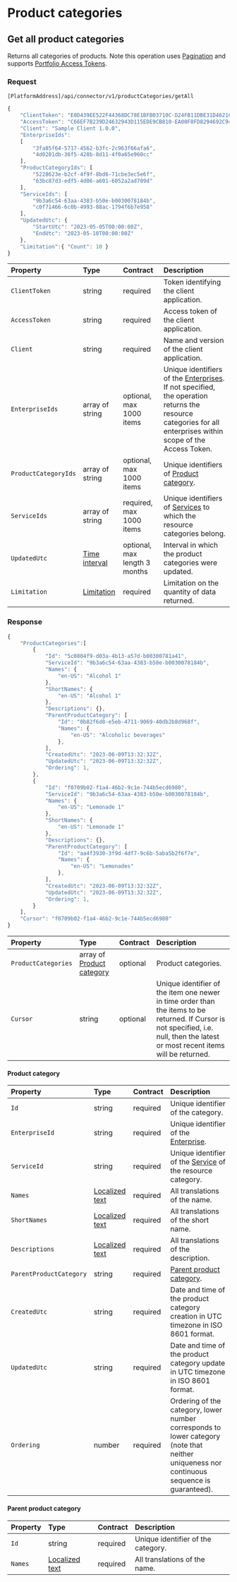 # Product categories

## Get all product categories

Returns all categories of products. Note this operation uses [Pagination](../guidelines/pagination.md) and supports [Portfolio Access Tokens](../guidelines/multi-property.md).

### Request

`[PlatformAddress]/api/connector/v1/productCategories/getAll`

```javascript
{
    "ClientToken": "E0D439EE522F44368DC78E1BFB03710C-D24FB11DBE31D4621C4817E028D9E1D",
    "AccessToken": "C66EF7B239D24632943D115EDE9CB810-EA00F8FD8294692C940F6B5A8F9453D",
    "Client": "Sample Client 1.0.0",
    "EnterpriseIds": 
    [
        "3fa85f64-5717-4562-b3fc-2c963f66afa6",
        "4d0201db-36f5-428b-8d11-4f0a65e960cc"
    ],
    "ProductCategoryIds": [
        "5228623e-b2cf-4f9f-8bd6-71cbe3ec5e6f",
        "63bc87d3-edf5-4d06-a601-6052a2ad709d"
    ],
    "ServiceIds": [
        "9b3a6c54-63aa-4383-b50e-b0030078184b",
        "c0f71466-6c0b-4993-88ac-1794f6b7e958"
    ],
    "UpdatedUtc": {
        "StartUtc": "2023-05-05T00:00:00Z",
        "EndUtc": "2023-05-10T00:00:00Z"
    },
    "Limitation":{ "Count": 10 }
}
```

| Property | Type | Contract | Description |
| :-- | :-- | :-- | :-- |
| `ClientToken` | string | required | Token identifying the client application. |
| `AccessToken` | string | required | Access token of the client application. |
| `Client` | string | required | Name and version of the client application. |
| `EnterpriseIds` | array of string | optional, max 1000 items | Unique identifiers of the [Enterprises](enterprises.md#enterprise). If not specified, the operation returns the resource categories for all enterprises within scope of the Access Token. |
| `ProductCategoryIds` | array of string | optional, max 1000 items | Unique identifiers of [Product category](#product-category). |
| `ServiceIds` | array of string | required, max 1000 items | Unique identifiers of [Services](services.md#service) to which the resource categories belong. |
| `UpdatedUtc` | [Time interval](_objects.md#time-interval) | optional, max length 3 months | Interval in which the product categories were updated. |
| `Limitation` | [Limitation](../guidelines/pagination.md#limitation) | required | Limitation on the quantity of data returned. |

### Response

```javascript
{
    "ProductCategories":[
        {
            "Id": "5c0804f9-d03a-4b13-a57d-b00300781a41",            
            "ServiceId": "9b3a6c54-63aa-4383-b50e-b0030078184b",            
            "Names": {
                "en-US": "Alcohol 1"
            },
            "ShortNames": {
                "en-US": "Alcohol 1"
            },
            "Descriptions": {},
            "ParentProductCategory": [
                "Id": "0b82f6d8-e5eb-4711-9069-40db2b8d968f",
                "Names": {
                    "en-US": "Alcoholic beverages"
                },
            ],
            "CreatedUtc": "2023-06-09T13:32:32Z",
            "UpdatedUtc": "2023-06-09T13:32:32Z",
            "Ordering": 1,
        },
        {
            "Id": "f0709b02-f1a4-46b2-9c1e-744b5ecd6980",            
            "ServiceId": "9b3a6c54-63aa-4383-b50e-b0030078184b",            
            "Names": {
                "en-US": "Lemonade 1"
            },
            "ShortNames": {
                "en-US": "Lemonade 1"
            },
            "Descriptions": {},
            "ParentProductCategory": [
                "Id": "aa4f3930-3f9d-4df7-9c6b-5aba5b2f6f7e",
                "Names": {
                    "en-US": "Lemonades"
                },
            ],
            "CreatedUtc": "2023-06-09T13:32:32Z",
            "UpdatedUtc": "2023-06-09T13:32:32Z",
            "Ordering": 1,
        }
    ],
    "Cursor": "f0709b02-f1a4-46b2-9c1e-744b5ecd6980"
}
```

| Property | Type | Contract | Description |
| :-- | :-- | :-- | :-- |
| `ProductCategories` | array of [Product category](#product-category) | optional | Product categories. |
| `Cursor` | string | optional | Unique identifier of the item one newer in time order than the items to be returned. If Cursor is not specified, i.e. null, then the latest or most recent items will be returned. |

#### Product category

| Property | Type | Contract | Description |
| :-- | :-- | :-- | :-- |
| `Id` | string | required | Unique identifier of the category. |
| `EnterpriseId` | string | required | Unique identifier of the [Enterprise](enterprises.md#enterprise). |
| `ServiceId` | string | required | Unique identifier of the [Service](services.md#service) of the resource category. |
| `Names` | [Localized text](_objects.md#localized-text) | required | All translations of the name. |
| `ShortNames` | [Localized text](_objects.md#localized-text) | required | All translations of the short name. |
| `Descriptions` | [Localized text](_objects.md#localized-text) | required | All translations of the description. |
| `ParentProductCategory` | string | required | [Parent product category](#parent-product-category). |
| `CreatedUtc` | string | required | Date and time of the product category creation in UTC timezone in ISO 8601 format. |
| `UpdatedUtc` | string | required | Date and time of the product category update in UTC timezone in ISO 8601 format. |
| `Ordering` | number | required | Ordering of the category, lower number corresponds to lower category \(note that neither uniqueness nor continuous sequence is guaranteed\). |

#### Parent product category

| Property | Type | Contract | Description |
| :-- | :-- | :-- | :-- |
| `Id` | string | required | Unique identifier of the category. |
| `Names` | [Localized text](_objects.md#localized-text) | required | All translations of the name. |
